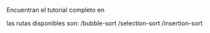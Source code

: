 Encuentran el tutorial completo en

las rutas disponibles son:
/bubble-sort
/selection-sort
/insertion-sort


